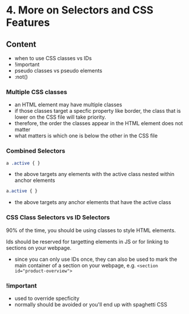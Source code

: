 # 4. More on Selectors and CSS Features

## Content

- when to use CSS classes vs IDs
- !important
- pseudo classes vs pseudo elements
- :not()

### Multiple CSS classes 

- an HTML element may have multiple classes 
- if those classes target a specfic property like border, the class that is lower on the
CSS file will take priority. 
- therefore, the order the classes appear in the HTML element does not matter 
- what matters is which one is below the other in the CSS file

### Combined Selectors 

```css
a .active { }
```

- the above targets any elements with the active class nested within anchor elements 

```css
a.active { }
```

- the above targets any anchor elements that have the active class

### CSS Class Selectors vs ID Selectors 

90% of the time, you should be using classes to style HTML elements. 

Ids should be reserved for targetting elements in JS or for linking to sections 
on your webpage. 
- since you can only use IDs once, they can also be used to mark the main container 
of a section on your webpage, e.g. `<section id="product-overview">`

### !important 

- used to override specficity 
- normally should be avoided or you'll end up with spaghetti CSS 
